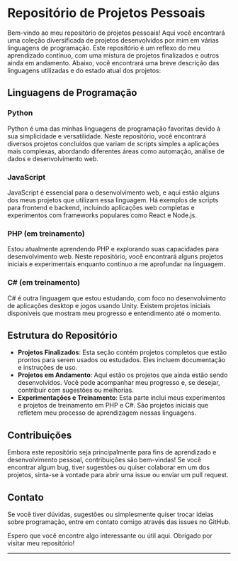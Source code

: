 # Repositório de Projetos Pessoais

Bem-vindo ao meu repositório de projetos pessoais! Aqui você encontrará uma coleção diversificada de projetos desenvolvidos por mim em várias linguagens de programação. Este repositório é um reflexo do meu aprendizado contínuo, com uma mistura de projetos finalizados e outros ainda em andamento. Abaixo, você encontrará uma breve descrição das linguagens utilizadas e do estado atual dos projetos:

## Linguagens de Programação

### Python
Python é uma das minhas linguagens de programação favoritas devido à sua simplicidade e versatilidade. Neste repositório, você encontrará diversos projetos concluídos que variam de scripts simples a aplicações mais complexas, abordando diferentes áreas como automação, análise de dados e desenvolvimento web.

### JavaScript
JavaScript é essencial para o desenvolvimento web, e aqui estão alguns dos meus projetos que utilizam essa linguagem. Há exemplos de scripts para frontend e backend, incluindo aplicações web completas e experimentos com frameworks populares como React e Node.js.

### PHP (em treinamento)
Estou atualmente aprendendo PHP e explorando suas capacidades para desenvolvimento web. Neste repositório, você encontrará alguns projetos iniciais e experimentais enquanto continuo a me aprofundar na linguagem.

### C# (em treinamento)
C# é outra linguagem que estou estudando, com foco no desenvolvimento de aplicações desktop e jogos usando Unity. Existem projetos iniciais disponíveis que mostram meu progresso e entendimento até o momento.

## Estrutura do Repositório

- **Projetos Finalizados**: Esta seção contém projetos completos que estão prontos para serem usados ou estudados. Eles incluem documentação e instruções de uso.
- **Projetos em Andamento**: Aqui estão os projetos que ainda estão sendo desenvolvidos. Você pode acompanhar meu progresso e, se desejar, contribuir com sugestões ou melhorias.
- **Experimentações e Treinamento**: Esta parte inclui meus experimentos e projetos de treinamento em PHP e C#. São projetos iniciais que refletem meu processo de aprendizagem nessas linguagens.

## Contribuições

Embora este repositório seja principalmente para fins de aprendizado e desenvolvimento pessoal, contribuições são bem-vindas! Se você encontrar algum bug, tiver sugestões ou quiser colaborar em um dos projetos, sinta-se à vontade para abrir uma issue ou enviar um pull request.

## Contato

Se você tiver dúvidas, sugestões ou simplesmente quiser trocar ideias sobre programação, entre em contato comigo através das issues no GitHub.

Espero que você encontre algo interessante ou útil aqui. Obrigado por visitar meu repositório!

---

